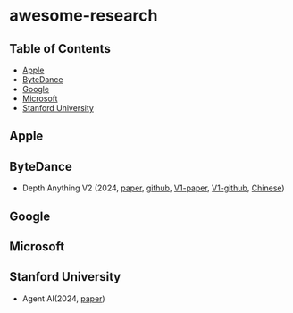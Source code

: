 # awesome-research

## Table of Contents
- [Apple](#apple)
- [ByteDance](#bytedance)
- [Google](#google)
- [Microsoft](#microsoft)
- [Stanford University](#stanford-university)

## Apple

## ByteDance
- Depth Anything V2 (2024, [paper](https://arxiv.org/abs/2406.09414), [github](https://depth-anything-v2.github.io/), [V1-paper](https://arxiv.org/abs/2401.10891), [V1-github](https://depth-anything.github.io/), [Chinese](https://team.doubao.com/zh/blog/github%E8%8E%B78k-star-%E5%85%A5%E9%80%89%E8%8B%B9%E6%9E%9Ccoreml%E6%A8%A1%E5%9E%8B%E5%BA%93%E7%9A%84depth-anything%E6%98%AF%E6%80%8E%E4%B9%88%E5%81%9A%E5%87%BA%E6%9D%A5%E7%9A%84))

## Google

## Microsoft

## Stanford University
- Agent AI(2024, [paper](https://arxiv.org/pdf/2401.03568))
